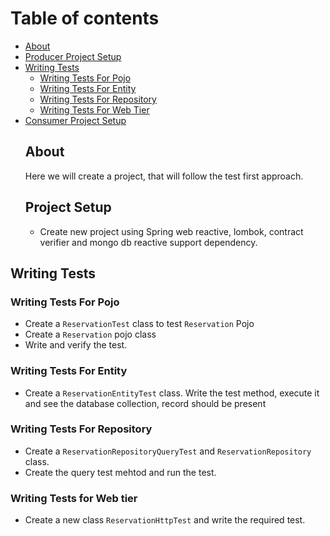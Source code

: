# Table of contents
- [About](#about)
- [Producer Project Setup](#project-setup)
- [Writing Tests](#writing-tests)
  - [Writing Tests For Pojo](#writing-tests-for-pojo)
  - [Writing Tests For Entity](#writing-tests-for-entity)
  - [Writing Tests For Repository](#writing-tests-for-repository)
  - [Writing Tests For Web Tier](#writing-tests-for-web-tier)
- [Consumer Project Setup](#consumer-project-setup)
  ## About
  Here we will create a project, that will follow the test first approach.
  ## Project Setup
  - Create new project using Spring web reactive, lombok, contract verifier and mongo db reactive support dependency.
 ## Writing Tests   
### Writing Tests For Pojo
- Create a ```ReservationTest``` class to test ```Reservation``` Pojo
- Create a ```Reservation``` pojo class
- Write and verify the test.
### Writing Tests For Entity
- Create a ```ReservationEntityTest``` class. Write the test method, execute it and see the database collection, record should be present
### Writing Tests For Repository
- Create a ```ReservationRepositoryQueryTest``` and ```ReservationRepository``` class. 
- Create the query test mehtod and run the test.

### Writing Tests for Web tier
- Create a new class ```ReservationHttpTest``` and write the required test.


